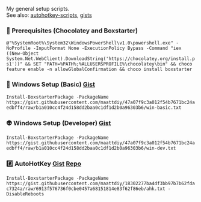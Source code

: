 My general setup scripts.  
See also: [autohotkey-scripts](https://maattdiy.github.io/autohotkey-scripts/), [gists](https://gist.github.com/maattdiy)

### :pushpin: Prerequisites (Chocolatey and Boxstarter) 
`@"%SystemRoot%\System32\WindowsPowerShell\v1.0\powershell.exe" -NoProfile -InputFormat None -ExecutionPolicy Bypass -Command "iex ((New-Object System.Net.WebClient).DownloadString('https://chocolatey.org/install.ps1'))" && SET "PATH=%PATH%;%ALLUSERSPROFILE%\chocolatey\bin" && choco feature enable -n allowGlobalConfirmation && choco install boxstarter`

### :construction_worker: Windows Setup (Basic) [Gist](https://gist.github.com/maattdiy/190776c957780d7148f471dc22f074a2)  
`Install-BoxstarterPackage -PackageName https://gist.githubusercontent.com/maattdiy/47a07f9c3a012f54b7671bc24aedbff4/raw/b1a010cc4f24d158dd2baa0c1df1d2b0a96303b6/win-basic.txt`

### :alien: Windows Setup (Developer) [Gist](https://gist.github.com/maattdiy/47a07f9c3a012f54b7671bc24aedbff4)  
`Install-BoxstarterPackage -PackageName https://gist.githubusercontent.com/maattdiy/47a07f9c3a012f54b7671bc24aedbff4/raw/b1a010cc4f24d158dd2baa0c1df1d2b0a96303b6/win-dev.txt`

### :hash: AutoHotKey [Gist](https://gist.github.com/maattdiy/18302277ba4df3bb97b7b62fdac7324a) [Repo](https://maattdiy.github.io/autohotkey-scripts/)  
`Install-BoxstarterPackage -PackageName https://gist.githubusercontent.com/maattdiy/18302277ba4df3bb97b7b62fdac7324a/raw/6913f576736f0cbe0457a68151814e83f62f86eb/ahk.txt -DisableReboots`
